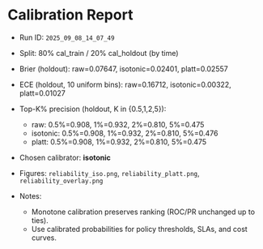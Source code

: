 # Calibration Report

- Run ID: `2025_09_08_14_07_49`
- Split: 80% cal_train / 20% cal_holdout (by time)
- Brier (holdout): raw=0.07647, isotonic=0.02401, platt=0.02557
- ECE (holdout, 10 uniform bins): raw=0.16712, isotonic=0.00322, platt=0.01027
- Top-K% precision (holdout, K in {0.5,1,2,5}):

  - raw: 0.5%=0.908, 1%=0.932, 2%=0.810, 5%=0.475
  - isotonic: 0.5%=0.908, 1%=0.932, 2%=0.810, 5%=0.476
  - platt: 0.5%=0.908, 1%=0.932, 2%=0.810, 5%=0.475

- Chosen calibrator: **isotonic**
- Figures: `reliability_iso.png`, `reliability_platt.png`, `reliability_overlay.png`
- Notes:
  - Monotone calibration preserves ranking (ROC/PR unchanged up to ties).
  - Use calibrated probabilities for policy thresholds, SLAs, and cost curves.

